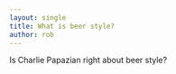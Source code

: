 ```yaml
---
layout: single 
title: What is beer style?
author: rob
---
```


Is Charlie Papazian right about beer style?



